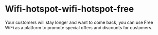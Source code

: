 # Wifi-hotspot-wifi-hotspot-free
Your customers will stay longer and want to come back, you can use Free WiFi as a platform to promote special offers and discounts for customers.
